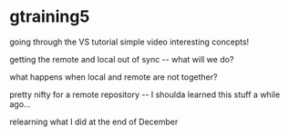 # gtraining5
going through the VS tutorial
simple video
interesting concepts!

getting the remote and local out of sync -- what will we do?


what happens when local and remote are not together?

pretty nifty for a remote repository -- I shoulda learned this stuff a while ago...

relearning what I did at the end of December
